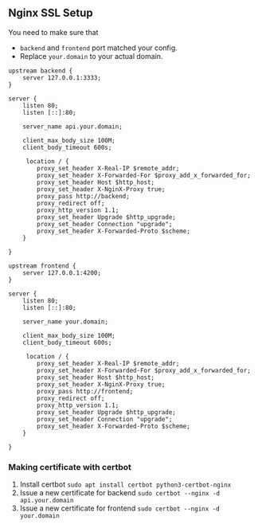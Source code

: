 ## Nginx SSL Setup

You need to make sure that

- `backend` and `frontend` port matched your config.
- Replace `your.domain` to your actual domain.

```nginx
upstream backend {
    server 127.0.0.1:3333;
}

server {
    listen 80;
    listen [::]:80;

    server_name api.your.domain;

    client_max_body_size 100M;
    client_body_timeout 600s;

     location / {
        proxy_set_header X-Real-IP $remote_addr;
        proxy_set_header X-Forwarded-For $proxy_add_x_forwarded_for;
        proxy_set_header Host $http_host;
        proxy_set_header X-NginX-Proxy true;
        proxy_pass http://backend;
        proxy_redirect off;
        proxy_http_version 1.1;
        proxy_set_header Upgrade $http_upgrade;
        proxy_set_header Connection "upgrade";
        proxy_set_header X-Forwarded-Proto $scheme;
    }

}
```

```nginx
upstream frontend {
    server 127.0.0.1:4200;
}

server {
    listen 80;
    listen [::]:80;

    server_name your.domain;

    client_max_body_size 100M;
    client_body_timeout 600s;

     location / {
        proxy_set_header X-Real-IP $remote_addr;
        proxy_set_header X-Forwarded-For $proxy_add_x_forwarded_for;
        proxy_set_header Host $http_host;
        proxy_set_header X-NginX-Proxy true;
        proxy_pass http://frontend;
        proxy_redirect off;
        proxy_http_version 1.1;
        proxy_set_header Upgrade $http_upgrade;
        proxy_set_header Connection "upgrade";
        proxy_set_header X-Forwarded-Proto $scheme;
    }

}
```

### Making certificate with certbot

1. Install certbot `sudo apt install certbot python3-certbot-nginx`
2. Issue a new certificate for backend `sudo certbot --nginx -d api.your.domain`
3. Issue a new certificate for frontend `sudo certbot --nginx -d your.domain`
